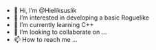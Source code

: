 - 👋 Hi, I’m @Hieliksuslik
- 👀 I’m interested in developing a basic Roguelike
- 🌱 I’m currently learning C++
- 💞️ I’m looking to collaborate on ...
- 📫 How to reach me ...


